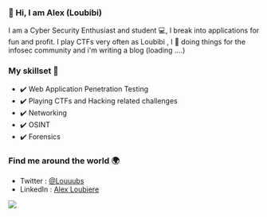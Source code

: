 ### 👋 Hi, I am Alex (Loubibi) 

I am a Cyber Security Enthusiast and student 💻, I break into applications for fun and profit. I play CTFs very often as Loubibi , I 💖 doing things for the infosec community and i'm writing a blog (loading ....)

### My skillset 🔧

- ✔️ Web Application Penetration Testing 
- ✔️ Playing CTFs and Hacking related challenges
- ✔️ Networking 
- ✔️ OSINT 
- ✔️ Forensics 

### Find me around the world 🌍

- Twitter : [@Louuubs](https://twitter.com/Louuubs)
- LinkedIn : [Alex Loubiere](https://www.linkedin.com/in/alex-loubi%C3%A8re-a86804113/)

![](https://komarev.com/ghpvc/?username=loubibi&color=brightgreen)
